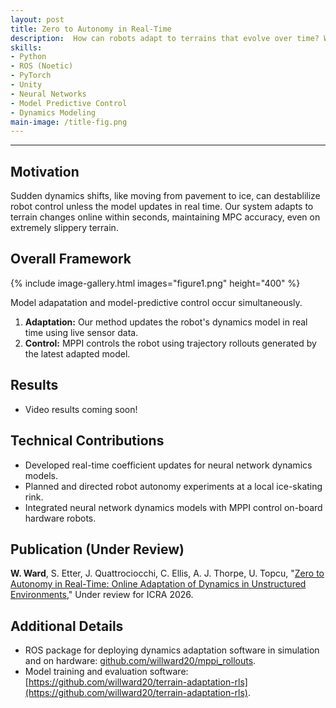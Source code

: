 ```yaml
---
layout: post
title: Zero to Autonomy in Real-Time
description:  How can robots adapt to terrains that evolve over time? We develop a way for robots to update their dynamics models on-the-fly as their terrain changes during autonomous missions. 
skills: 
- Python
- ROS (Noetic)
- PyTorch
- Unity
- Neural Networks
- Model Predictive Control
- Dynamics Modeling
main-image: /title-fig.png
---
```


---
## Motivation
Sudden dynamics shifts, like moving from pavement to ice, can destablilize robot control unless the model updates in real time. Our system adapts to terrain changes online within seconds, maintaining MPC accuracy, even on extremely slippery terrain. 


## Overall Framework
{% include image-gallery.html images="figure1.png" height="400" %}

Model adapatation and model-predictive control occur simultaneously.

1. **Adaptation:** Our method updates the robot's dynamics model in real time using live sensor data.
2. **Control:** MPPI controls the robot using trajectory rollouts generated by the latest adapted model. 


## Results

* Video results coming soon!


## Technical Contributions
* Developed real-time coefficient updates for neural network dynamics models.  
* Planned and directed robot autonomy experiments at a local ice-skating rink.
* Integrated neural network dynamics models with MPPI control on-board hardware robots.

## Publication (Under Review)
**W. Ward**, S. Etter, J. Quattrociocchi, C. Ellis, A. J. Thorpe, U. Topcu, "[Zero to Autonomy in Real-Time: Online Adaptation
of Dynamics in Unstructured Environments](https://arxiv.org/abs/2509.12516)," Under review for ICRA 2026.

## Additional Details
* ROS package for deploying dynamics adaptation software in simulation and on hardware: [github.com/willward20/mppi_rollouts](https://github.com/willward20/mppi_rollouts).
* Model training and evaluation software: [https://github.com/willward20/terrain-adaptation-rls](https://github.com/willward20/terrain-adaptation-rls).